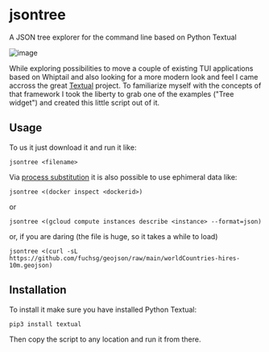 # jsontree
A JSON tree explorer for the command line based on Python Textual

![image](https://user-images.githubusercontent.com/13031661/222457156-3c044249-a566-44fb-981a-bc211f70dd9b.png)

While exploring possibilities to move a couple of existing TUI applications based on Whiptail and also looking for a more modern look and feel I came accross the great [Textual](https://github.com/Textualize/textual) project. To familiarize myself with the concepts of that framework I took the liberty to grab one of the examples ("Tree widget") and created this little script out of it.

## Usage

To us it just download it and run it like:

```
jsontree <filename>
```

Via [process substitution](https://www.gnu.org/software/bash/manual/html_node/Process-Substitution.html) it is also possible to use ephimeral data like:

```
jsontree <(docker inspect <dockerid>)
```
or
```
jsontree <(gcloud compute instances describe <instance> --format=json)
```
or, if you are daring (the file is huge, so it takes a while to load)
```
jsontree <(curl -sL https://github.com/fuchsg/geojson/raw/main/worldCountries-hires-10m.geojson)
```

## Installation

To install it make sure you have installed Python Textual:
```
pip3 install textual
```
Then copy the script to any location and run it from there.
